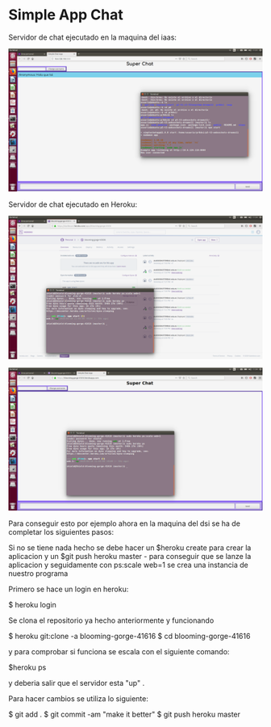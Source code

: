 Simple App Chat
===================

Servidor de chat ejecutado en la maquina del iaas:

![](https://github.com/ULL-ESIT-DSI-1819/p5-t3-websockets-dreamz11/blob/master/Screenshot%20from%202019-03-18%2011-01-07.png)



Servidor de chat ejecutado en Heroku:

![](https://github.com/ULL-ESIT-DSI-1819/p5-t3-websockets-dreamz11/blob/master/Screenshot%20from%202019-03-18%2011-04-04.png)


![](https://github.com/ULL-ESIT-DSI-1819/p5-t3-websockets-dreamz11/blob/master/Screenshot%20from%202019-03-18%2011-04-17.png)


Para conseguir esto  por ejemplo ahora en la maquina del dsi se ha de completar los siguientes pasos:


Si no se tiene nada hecho se debe hacer un $heroku create para crear la aplicacion y un $git push heroku master - para
conseguir que se lanze la aplicacion y seguidamente con ps:scale web=1 se crea una instancia de nuestro programa

Primero se hace un login en heroku:

$ heroku login

Se clona el repositorio ya hecho anteriormente y funcionando

$ heroku git:clone -a blooming-gorge-41616
$ cd blooming-gorge-41616

y para comprobar si funciona se escala con el siguiente comando:

$heroku ps

y deberia salir que el servidor esta "up" .

Para hacer cambios se utiliza lo siguiente:

$ git add .
$ git commit -am "make it better"
$ git push heroku master

